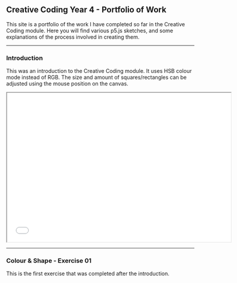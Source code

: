 ## Creative Coding Year 4 - Portfolio of Work

This site is a portfolio of the work I have completed so far in the Creative Coding module. Here you will find various p5.js sketches, and some explanations of the process involved in creating them.

---

### Introduction

This was an introduction to the Creative Coding module. It uses HSB colour mode instead of RGB. The size and amount of squares/rectangles can be adjusted using the mouse position on the canvas.

<iframe src="index.html" width="600px" height="400px"></iframe>

---

### Colour & Shape - Exercise 01

This is the first exercise that was completed after the introduction. 


